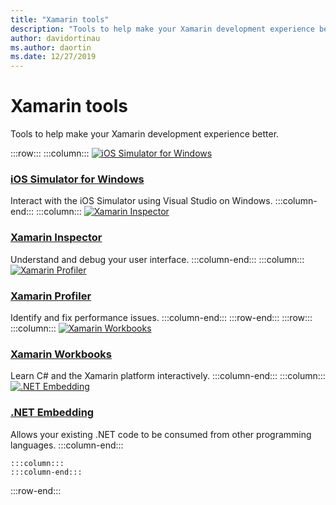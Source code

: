 ```yaml
---
title: "Xamarin tools"
description: "Tools to help make your Xamarin development experience better."
author: davidortinau
ms.author: daortin
ms.date: 12/27/2019
---
```


# Xamarin tools

Tools to help make your Xamarin development experience better.

:::row:::
    :::column:::
[![iOS Simulator for Windows](~/media/index/xamarin-tools-windows-simulator.svg?branch=master)](~/tools/ios-simulator/index.md)

### [iOS Simulator for Windows](~/tools/ios-simulator/index.md)

Interact with the iOS Simulator using Visual Studio on Windows.
    :::column-end:::
    :::column:::
[![Xamarin Inspector](~/media/index/xamarin-tools-inspector.svg?branch=master)](~/tools/inspector/index.md)

### [Xamarin Inspector](~/tools/inspector/index.md)

Understand and debug your user interface.
    :::column-end:::
    :::column:::
[![Xamarin Profiler](~/media/index/xamarin-tools-profiler.svg?branch=master)](~/tools/profiler/index.md)

### [Xamarin Profiler](~/tools/profiler/index.md)

Identify and fix performance issues.
    :::column-end:::
:::row-end:::
:::row:::
    :::column:::
[![Xamarin Workbooks](/media/illustrations/dynamics-resource-library.svg)](~/tools/workbooks/index.md)

### [Xamarin Workbooks](~/tools/workbooks/index.md)

Learn C# and the Xamarin platform interactively.
    :::column-end:::
    :::column:::
[![.NET Embedding](~/media/index/xamarin-cross-platform-dotnet-embedding.svg)](~/tools/dotnet-embedding/index.md)

### [.NET Embedding](~/tools/dotnet-embedding/index.md)

Allows your existing .NET code to be consumed from other programming languages.
    :::column-end:::

    :::column:::
    :::column-end:::
    
:::row-end:::